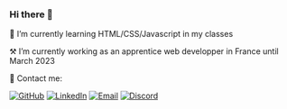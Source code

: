 ### Hi there 👋

🌱 I’m currently learning HTML/CSS/Javascript in my classes

⚒️ I’m currently working as an apprentice web developper in France until March 2023

🦜 Contact me:

[![GitHub](https://img.shields.io/badge/GitHub--_.svg?style=social&logo=GitHub)](https://github.com/AleksArnau) [![LinkedIn](https://img.shields.io/badge/LinkedIn--_.svg?style=social&logo=linkedin)](https://www.linkedin.com/in/aleksarnau) [![Email](https://img.shields.io/badge/Email--_.svg?style=social&logo=Gmail)](mailto:aleksandar96hotmail.fr) [![Discord](https://img.shields.io/badge/Choveck%236619--_.svg?style=social&logo=Discord)](#)

<!--
**AleksArnau/AleksArnau** is a ✨ _special_ ✨ repository because its `README.md` (this file) appears on your GitHub profile.

Here are some ideas to get you started:

- 🔭 I’m currently working on ...
- 🌱 I’m currently learning ...
- 👯 I’m looking to collaborate on ...
- 🤔 I’m looking for help with ...
- 💬 Ask me about ...
- 📫 How to reach me: ...
- 😄 Pronouns: ...
- ⚡ Fun fact: ...
-->

